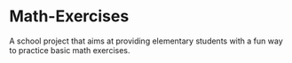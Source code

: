 # Math-Exercises
A school project that aims at providing elementary students with a fun way to practice basic math exercises.
